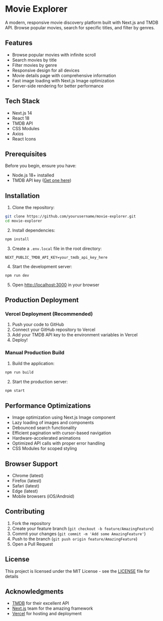 # Movie Explorer

A modern, responsive movie discovery platform built with Next.js and TMDB API. Browse popular movies, search for specific titles, and filter by genres.

## Features

- Browse popular movies with infinite scroll
- Search movies by title
- Filter movies by genre
- Responsive design for all devices
- Movie details page with comprehensive information
- Fast image loading with Next.js Image optimization
- Server-side rendering for better performance

## Tech Stack

- Next.js 14
- React 18
- TMDB API
- CSS Modules
- Axios
- React Icons

## Prerequisites

Before you begin, ensure you have:
- Node.js 18+ installed
- TMDB API key ([Get one here](https://www.themoviedb.org/settings/api))

## Installation

1. Clone the repository:
```bash
git clone https://github.com/yourusername/movie-explorer.git
cd movie-explorer
```

2. Install dependencies:
```bash
npm install
```

3. Create a `.env.local` file in the root directory:
```env
NEXT_PUBLIC_TMDB_API_KEY=your_tmdb_api_key_here
```

4. Start the development server:
```bash
npm run dev
```

5. Open [http://localhost:3000](http://localhost:3000) in your browser

## Production Deployment

### Vercel Deployment (Recommended)

1. Push your code to GitHub
2. Connect your GitHub repository to Vercel
3. Add your TMDB API key to the environment variables in Vercel
4. Deploy!

### Manual Production Build

1. Build the application:
```bash
npm run build
```

2. Start the production server:
```bash
npm start
```

## Performance Optimizations

- Image optimization using Next.js Image component
- Lazy loading of images and components
- Debounced search functionality
- Efficient pagination with cursor-based navigation
- Hardware-accelerated animations
- Optimized API calls with proper error handling
- CSS Modules for scoped styling

## Browser Support

- Chrome (latest)
- Firefox (latest)
- Safari (latest)
- Edge (latest)
- Mobile browsers (iOS/Android)

## Contributing

1. Fork the repository
2. Create your feature branch (`git checkout -b feature/AmazingFeature`)
3. Commit your changes (`git commit -m 'Add some AmazingFeature'`)
4. Push to the branch (`git push origin feature/AmazingFeature`)
5. Open a Pull Request

## License

This project is licensed under the MIT License - see the [LICENSE](LICENSE) file for details

## Acknowledgments

- [TMDB](https://www.themoviedb.org/) for their excellent API
- [Next.js](https://nextjs.org/) team for the amazing framework
- [Vercel](https://vercel.com/) for hosting and deployment
